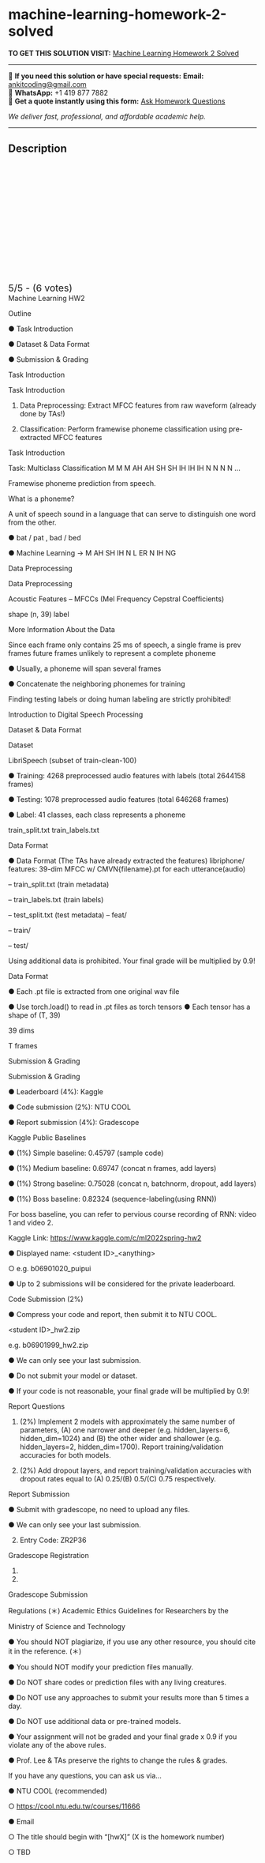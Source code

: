 # machine-learning-homework-2-solved
**TO GET THIS SOLUTION VISIT:** [Machine Learning Homework 2 Solved](https://www.ankitcodinghub.com/product/machine-learning-solved-3/)


---

📩 **If you need this solution or have special requests:** **Email:** ankitcoding@gmail.com  
📱 **WhatsApp:** +1 419 877 7882  
📄 **Get a quote instantly using this form:** [Ask Homework Questions](https://www.ankitcodinghub.com/services/ask-homework-questions/)

*We deliver fast, professional, and affordable academic help.*

---

<h2>Description</h2>



<div class="kk-star-ratings kksr-auto kksr-align-center kksr-valign-top" data-payload="{&quot;align&quot;:&quot;center&quot;,&quot;id&quot;:&quot;121230&quot;,&quot;slug&quot;:&quot;default&quot;,&quot;valign&quot;:&quot;top&quot;,&quot;ignore&quot;:&quot;&quot;,&quot;reference&quot;:&quot;auto&quot;,&quot;class&quot;:&quot;&quot;,&quot;count&quot;:&quot;6&quot;,&quot;legendonly&quot;:&quot;&quot;,&quot;readonly&quot;:&quot;&quot;,&quot;score&quot;:&quot;5&quot;,&quot;starsonly&quot;:&quot;&quot;,&quot;best&quot;:&quot;5&quot;,&quot;gap&quot;:&quot;4&quot;,&quot;greet&quot;:&quot;Rate this product&quot;,&quot;legend&quot;:&quot;5\/5 - (6 votes)&quot;,&quot;size&quot;:&quot;24&quot;,&quot;title&quot;:&quot;Machine Learning Homework 2  Solved&quot;,&quot;width&quot;:&quot;138&quot;,&quot;_legend&quot;:&quot;{score}\/{best} - ({count} {votes})&quot;,&quot;font_factor&quot;:&quot;1.25&quot;}">

<div class="kksr-stars">

<div class="kksr-stars-inactive">
            <div class="kksr-star" data-star="1" style="padding-right: 4px">


<div class="kksr-icon" style="width: 24px; height: 24px;"></div>
        </div>
            <div class="kksr-star" data-star="2" style="padding-right: 4px">


<div class="kksr-icon" style="width: 24px; height: 24px;"></div>
        </div>
            <div class="kksr-star" data-star="3" style="padding-right: 4px">


<div class="kksr-icon" style="width: 24px; height: 24px;"></div>
        </div>
            <div class="kksr-star" data-star="4" style="padding-right: 4px">


<div class="kksr-icon" style="width: 24px; height: 24px;"></div>
        </div>
            <div class="kksr-star" data-star="5" style="padding-right: 4px">


<div class="kksr-icon" style="width: 24px; height: 24px;"></div>
        </div>
    </div>

<div class="kksr-stars-active" style="width: 138px;">
            <div class="kksr-star" style="padding-right: 4px">


<div class="kksr-icon" style="width: 24px; height: 24px;"></div>
        </div>
            <div class="kksr-star" style="padding-right: 4px">


<div class="kksr-icon" style="width: 24px; height: 24px;"></div>
        </div>
            <div class="kksr-star" style="padding-right: 4px">


<div class="kksr-icon" style="width: 24px; height: 24px;"></div>
        </div>
            <div class="kksr-star" style="padding-right: 4px">


<div class="kksr-icon" style="width: 24px; height: 24px;"></div>
        </div>
            <div class="kksr-star" style="padding-right: 4px">


<div class="kksr-icon" style="width: 24px; height: 24px;"></div>
        </div>
    </div>
</div>


<div class="kksr-legend" style="font-size: 19.2px;">
            5/5 - (6 votes)    </div>
    </div>
Machine Learning HW2

Outline

● Task Introduction

● Dataset &amp; Data Format

● Submission &amp; Grading

Task Introduction

Task Introduction

1. Data Preprocessing: Extract MFCC features from raw waveform (already done by TAs!)

2. Classification: Perform framewise phoneme classification using pre-extracted MFCC features

Task Introduction

Task: Multiclass Classification M M M AH AH SH SH IH IH IH N N N N …

Framewise phoneme prediction from speech.

What is a phoneme?

A unit of speech sound in a language that can serve to distinguish one word from the other.

● bat / pat , bad / bed

● Machine Learning → M AH SH IH N L ER N IH NG

Data Preprocessing

Data Preprocessing

Acoustic Features – MFCCs (Mel Frequency Cepstral Coefficients)

shape (n, 39) label

More Information About the Data

Since each frame only contains 25 ms of speech, a single frame is prev frames future frames unlikely to represent a complete phoneme

● Usually, a phoneme will span several frames

● Concatenate the neighboring phonemes for training

Finding testing labels or doing human labeling are strictly prohibited!

Introduction to Digital Speech Processing

Dataset &amp; Data Format

Dataset

LibriSpeech (subset of train-clean-100)

● Training: 4268 preprocessed audio features with labels (total 2644158 frames)

● Testing: 1078 preprocessed audio features (total 646268 frames)

● Label: 41 classes, each class represents a phoneme

train_split.txt train_labels.txt

Data Format

● Data Format (The TAs have already extracted the features) libriphone/ features: 39-dim MFCC w/ CMVN{filename}.pt for each utterance(audio)

– train_split.txt (train metadata)

– train_labels.txt (train labels)

– test_split.txt (test metadata) – feat/

– train/

– test/

Using additional data is prohibited. Your final grade will be multiplied by 0.9!

Data Format

● Each .pt file is extracted from one original wav file

● Use torch.load() to read in .pt files as torch tensors ● Each tensor has a shape of (T, 39)

39 dims

T frames

Submission &amp; Grading

Submission &amp; Grading

● Leaderboard (4%): Kaggle

● Code submission (2%): NTU COOL

● Report submission (4%): Gradescope

Kaggle Public Baselines

● (1%) Simple baseline: 0.45797 (sample code)

● (1%) Medium baseline: 0.69747 (concat n frames, add layers)

● (1%) Strong baseline: 0.75028 (concat n, batchnorm, dropout, add layers)

● (1%) Boss baseline: 0.82324 (sequence-labeling(using RNN))

For boss baseline, you can refer to pervious course recording of RNN: video 1 and video 2.

Kaggle Link: https://www.kaggle.com/c/ml2022spring-hw2

● Displayed name: &lt;student ID&gt;_&lt;anything&gt;

○ e.g. b06901020_puipui

● Up to 2 submissions will be considered for the private leaderboard.

Code Submission (2%)

● Compress your code and report, then submit it to NTU COOL.

&lt;student ID&gt;_hw2.zip

e.g. b06901999_hw2.zip

● We can only see your last submission.

● Do not submit your model or dataset.

● If your code is not reasonable, your final grade will be multiplied by 0.9!

Report Questions

1. (2%) Implement 2 models with approximately the same number of parameters, (A) one narrower and deeper (e.g. hidden_layers=6, hidden_dim=1024) and (B) the other wider and shallower (e.g. hidden_layers=2, hidden_dim=1700). Report training/validation accuracies for both models.

2. (2%) Add dropout layers, and report training/validation accuracies with dropout rates equal to (A) 0.25/(B) 0.5/(C) 0.75 respectively.

Report Submission

● Submit with gradescope, no need to upload any files.

● We can only see your last submission.

2. Entry Code: ZR2P36

Gradescope Registration

1.

3.

Gradescope Submission

Regulations (＊) Academic Ethics Guidelines for Researchers by the

Ministry of Science and Technology

● You should NOT plagiarize, if you use any other resource, you should cite it in the reference. (＊)

● You should NOT modify your prediction files manually.

● Do NOT share codes or prediction files with any living creatures.

● Do NOT use any approaches to submit your results more than 5 times a day.

● Do NOT use additional data or pre-trained models.

● Your assignment will not be graded and your final grade x 0.9 if you violate any of the above rules.

● Prof. Lee &amp; TAs preserve the rights to change the rules &amp; grades.

If you have any questions, you can ask us via…

● NTU COOL (recommended)

○ https://cool.ntu.edu.tw/courses/11666

● Email

○ The title should begin with “[hwX]” (X is the homework number)

○ TBD

